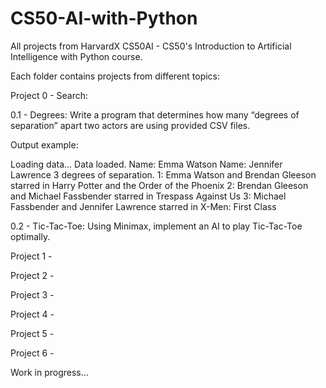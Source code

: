 # CS50-AI-with-Python
All projects from HarvardX CS50AI - CS50's Introduction to Artificial Intelligence with Python course.

Each folder contains projects from different topics:

Project 0 - Search:

0.1 - Degrees: Write a program that determines how many “degrees of separation” apart two actors are using provided CSV files.
                   
Output example:

Loading data...
Data loaded.
Name: Emma Watson
Name: Jennifer Lawrence
3 degrees of separation.
1: Emma Watson and Brendan Gleeson starred in Harry Potter and the Order of the Phoenix
2: Brendan Gleeson and Michael Fassbender starred in Trespass Against Us
3: Michael Fassbender and Jennifer Lawrence starred in X-Men: First Class
                             
0.2 - Tic-Tac-Toe: Using Minimax, implement an AI to play Tic-Tac-Toe optimally.

Project 1 -

Project 2 -

Project 3 -

Project 4 -

Project 5 -

Project 6 -


Work in progress...
